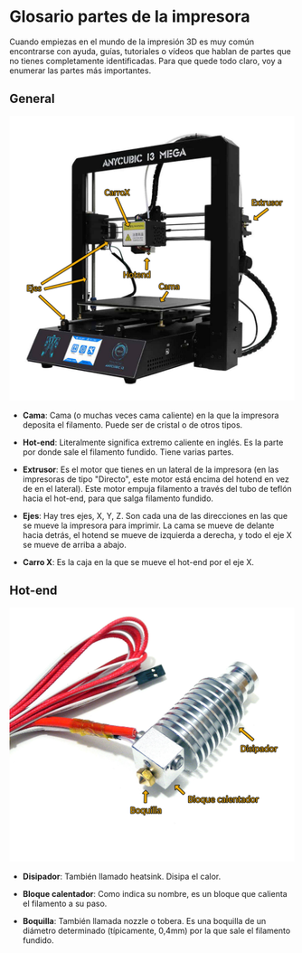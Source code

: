 
# Glosario partes de la impresora

Cuando empiezas en el mundo de la impresión 3D es muy común encontrarse con ayuda, guías, tutoriales o vídeos que hablan de partes que no tienes completamente identificadas. Para que quede todo claro, voy a enumerar las partes más importantes.

## General

![Diagrama de una Anycubic i3 Mega general](images/glosario.jpg)

- **Cama**: Cama (o muchas veces cama caliente) en la que la impresora deposita el filamento. Puede ser de cristal o de otros tipos.

- **Hot-end**: Literalmente significa extremo caliente en inglés. Es la parte por donde sale el filamento fundido. Tiene varias partes.

- **Extrusor**: Es el motor que tienes en un lateral de la impresora (en las impresoras de tipo "Directo", este motor está encima del hotend en vez de en el lateral). Este motor empuja filamento a través del tubo de teflón hacia el hot-end, para que salga filamento fundido.

- **Ejes**: Hay tres ejes, X, Y, Z. Son cada una de las direcciones en las que se mueve la impresora para imprimir. La cama se mueve de delante hacia detrás, el hotend se mueve de izquierda a derecha, y todo el eje X se mueve de arriba a abajo.

- **Carro X**: Es la caja en la que se mueve el hot-end por el eje X.

## Hot-end

![Diagrama de un hotend E3D v5](images/hotend.jpg)

- **Disipador**: También llamado heatsink. Disipa el calor.

- **Bloque calentador**: Como indica su nombre, es un bloque que calienta el filamento a su paso.

- **Boquilla**: También llamada nozzle o tobera. Es una boquilla de un diámetro determinado (típicamente, 0,4mm) por la que sale el filamento fundido.